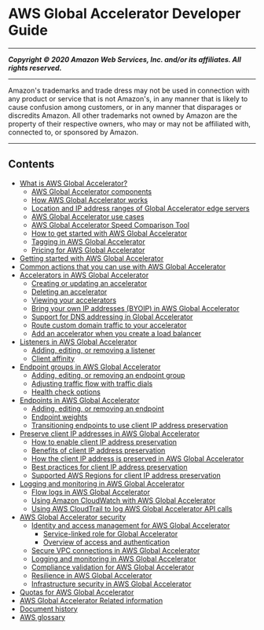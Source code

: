 # AWS Global Accelerator Developer Guide

-----
*****Copyright &copy; 2020 Amazon Web Services, Inc. and/or its affiliates. All rights reserved.*****

-----
Amazon's trademarks and trade dress may not be used in 
     connection with any product or service that is not Amazon's, 
     in any manner that is likely to cause confusion among customers, 
     or in any manner that disparages or discredits Amazon. All other 
     trademarks not owned by Amazon are the property of their respective
     owners, who may or may not be affiliated with, connected to, or 
     sponsored by Amazon.

-----
## Contents
+ [What is AWS Global Accelerator?](what-is-global-accelerator.md)
   + [AWS Global Accelerator components](introduction-components.md)
   + [How AWS Global Accelerator works](introduction-how-it-works.md)
   + [Location and IP address ranges of Global Accelerator edge servers](introduction-ip-ranges.md)
   + [AWS Global Accelerator use cases](introduction-benefits-of-migrating.md)
   + [AWS Global Accelerator Speed Comparison Tool](introduction-speed-comparison-tool.md)
   + [How to get started with AWS Global Accelerator](introduction-get-started.md)
   + [Tagging in AWS Global Accelerator](tagging-in-global-accelerator.md)
   + [Pricing for AWS Global Accelerator](introduction-pricing.md)
+ [Getting started with AWS Global Accelerator](getting-started.md)
+ [Common actions that you can use with AWS Global Accelerator](global-accelerator-actions.md)
+ [Accelerators in AWS Global Accelerator](about-accelerators.md)
   + [Creating or updating an accelerator](about-accelerators.creating-editing.md)
   + [Deleting an accelerator](about-accelerators.deleting.md)
   + [Viewing your accelerators](about-accelerators.viewing.md)
   + [Bring your own IP addresses (BYOIP) in AWS Global Accelerator](using-byoip.md)
   + [Support for DNS addressing in Global Accelerator](about-accelerators.dns-addressing.md)
   + [Route custom domain traffic to your accelerator](about-accelerators.mapping-your-custom-domain.md)
   + [Add an accelerator when you create a load balancer](about-accelerators.alb-accelerator.md)
+ [Listeners in AWS Global Accelerator](about-listeners.md)
   + [Adding, editing, or removing a listener](about-listeners.creating-listeners.md)
   + [Client affinity](about-listeners-client-affinity.md)
+ [Endpoint groups in AWS Global Accelerator](about-endpoint-groups.md)
   + [Adding, editing, or removing an endpoint group](about-endpoint-groups.create-endpoint-group.md)
   + [Adjusting traffic flow with traffic dials](about-endpoint-groups-traffic-dial.md)
   + [Health check options](about-endpoint-groups-health-check-options.md)
+ [Endpoints in AWS Global Accelerator](about-endpoints.md)
   + [Adding, editing, or removing an endpoint](about-endpoints-adding-endpoints.md)
   + [Endpoint weights](about-endpoints-endpoint-weights.md)
   + [Transitioning endpoints to use client IP address preservation](about-endpoints.transition-to-IP-preservation.md)
+ [Preserve client IP addresses in AWS Global Accelerator](preserve-client-ip-address.md)
   + [How to enable client IP address preservation](preserve-client-ip-address.how-to-enable-preservation.md)
   + [Benefits of client IP address preservation](preserve-client-ip-address.benefits-of-preservation.md)
   + [How the client IP address is preserved in AWS Global Accelerator](preserve-client-ip-address.headers.md)
   + [Best practices for client IP address preservation](best-practices-aga.md)
   + [Supported AWS Regions for client IP address preservation](preserve-client-ip-address.regions.md)
+ [Logging and monitoring in AWS Global Accelerator](monitoring-global-accelerator.md)
   + [Flow logs in AWS Global Accelerator](monitoring-global-accelerator.flow-logs.md)
   + [Using Amazon CloudWatch with AWS Global Accelerator](cloudwatch-monitoring.md)
   + [Using AWS CloudTrail to log AWS Global Accelerator API calls](logging-using-cloudtrail.md)
+ [AWS Global Accelerator security](security.md)
   + [Identity and access management for AWS Global Accelerator](auth-and-access-control.md)
      + [Service-linked role for Global Accelerator](using-service-linked-roles.md)
      + [Overview of access and authentication](auth_access_overview.md)
   + [Secure VPC connections in AWS Global Accelerator](secure-vpc-connections.md)
   + [Logging and monitoring in AWS Global Accelerator](logging-and-monitoring.md)
   + [Compliance validation for AWS Global Accelerator](compliance-validation.md)
   + [Resilience in AWS Global Accelerator](disaster-recovery-resiliency.md)
   + [Infrastructure security in AWS Global Accelerator](infrastructure-security.md)
+ [Quotas for AWS Global Accelerator](limits-global-accelerator.md)
+ [AWS Global Accelerator Related information](Resources.md)
+ [Document history](WhatsNew.md)
+ [AWS glossary](glossary.md)